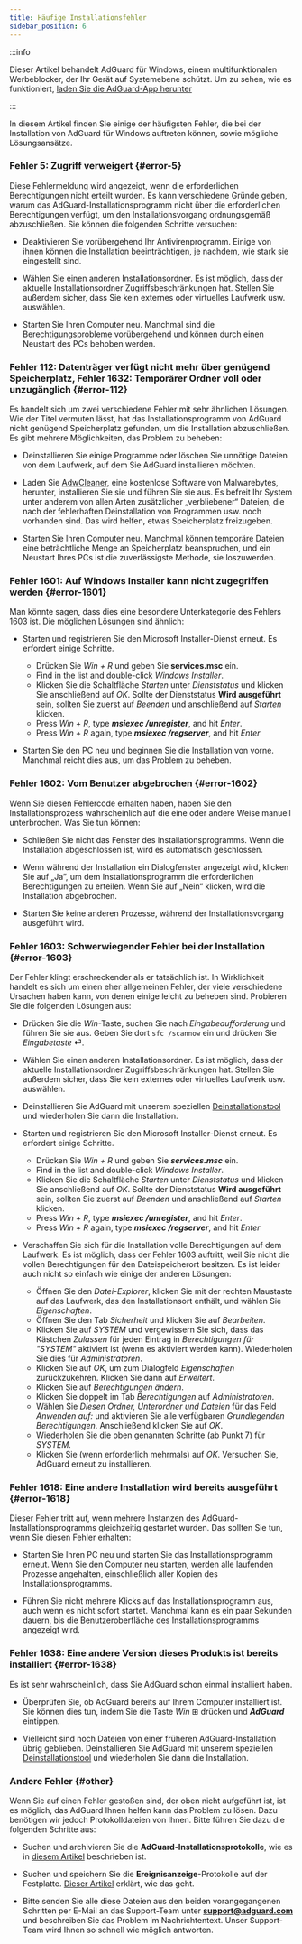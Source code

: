 ```yaml
---
title: Häufige Installationsfehler
sidebar_position: 6
---
```


:::info

Dieser Artikel behandelt AdGuard für Windows, einem multifunktionalen Werbeblocker, der Ihr Gerät auf Systemebene schützt. Um zu sehen, wie es funktioniert, [laden Sie die AdGuard-App herunter](https://agrd.io/download-kb-adblock)

:::

In diesem Artikel finden Sie einige der häufigsten Fehler, die bei der Installation von AdGuard für Windows auftreten können, sowie mögliche Lösungsansätze.

### Fehler 5: Zugriff verweigert {#error-5}

Diese Fehlermeldung wird angezeigt, wenn die erforderlichen Berechtigungen nicht erteilt wurden. Es kann verschiedene Gründe geben, warum das AdGuard-Installationsprogramm nicht über die erforderlichen Berechtigungen verfügt, um den Installationsvorgang ordnungsgemäß abzuschließen. Sie können die folgenden Schritte versuchen:

- Deaktivieren Sie vorübergehend Ihr Antivirenprogramm. Einige von ihnen können die Installation beeinträchtigen, je nachdem, wie stark sie eingestellt sind.

- Wählen Sie einen anderen Installationsordner. Es ist möglich, dass der aktuelle Installationsordner Zugriffsbeschränkungen hat. Stellen Sie außerdem sicher, dass Sie kein externes oder virtuelles Laufwerk usw. auswählen.

- Starten Sie Ihren Computer neu. Manchmal sind die Berechtigungsprobleme vorübergehend und können durch einen Neustart des PCs behoben werden.

### Fehler 112: Datenträger verfügt nicht mehr über genügend Speicherplatz, Fehler 1632: Temporärer Ordner voll oder unzugänglich {#error-112}

Es handelt sich um zwei verschiedene Fehler mit sehr ähnlichen Lösungen. Wie der Titel vermuten lässt, hat das Installationsprogramm von AdGuard nicht genügend Speicherplatz gefunden, um die Installation abzuschließen. Es gibt mehrere Möglichkeiten, das Problem zu beheben:

- Deinstallieren Sie einige Programme oder löschen Sie unnötige Dateien von dem Laufwerk, auf dem Sie AdGuard installieren möchten.

- Laden Sie [AdwCleaner](http://www.bleepingcomputer.com/download/adwcleaner/), eine kostenlose Software von Malwarebytes, herunter, installieren Sie sie und führen Sie sie aus. Es befreit Ihr System unter anderem von allen Arten zusätzlicher „verbliebener“ Dateien, die nach der fehlerhaften Deinstallation von Programmen usw. noch vorhanden sind. Das wird helfen, etwas Speicherplatz freizugeben.

- Starten Sie Ihren Computer neu. Manchmal können temporäre Dateien eine beträchtliche Menge an Speicherplatz beanspruchen, und ein Neustart Ihres PCs ist die zuverlässigste Methode, sie loszuwerden.

### Fehler 1601: Auf Windows Installer kann nicht zugegriffen werden {#error-1601}

Man könnte sagen, dass dies eine besondere Unterkategorie des Fehlers 1603 ist. Die möglichen Lösungen sind ähnlich:

- Starten und registrieren Sie den Microsoft Installer-Dienst erneut. Es erfordert einige Schritte.

    - Drücken Sie *Win + R* und geben Sie **services.msc** ein.
    - Find in the list and double-click *Windows Installer*.
    - Klicken Sie die Schaltfläche *Starten* unter *Dienststatus* und klicken Sie anschließend auf *OK*. Sollte der Dienststatus **Wird ausgeführt** sein, sollten Sie zuerst auf *Beenden* und anschließend auf *Starten* klicken.
    - Press *Win + R*, type ***msiexec /unregister***, and hit *Enter*.
    - Press *Win + R* again, type ***msiexec /regserver***, and hit *Enter*

- Starten Sie den PC neu und beginnen Sie die Installation von vorne. Manchmal reicht dies aus, um das Problem zu beheben.

### Fehler 1602: Vom Benutzer abgebrochen {#error-1602}

Wenn Sie diesen Fehlercode erhalten haben, haben Sie den Installationsprozess wahrscheinlich auf die eine oder andere Weise manuell unterbrochen. Was Sie tun können:

- Schließen Sie nicht das Fenster des Installationsprogramms. Wenn die Installation abgeschlossen ist, wird es automatisch geschlossen.

- Wenn während der Installation ein Dialogfenster angezeigt wird, klicken Sie auf „Ja”, um dem Installationsprogramm die erforderlichen Berechtigungen zu erteilen. Wenn Sie auf „Nein“ klicken, wird die Installation abgebrochen.

- Starten Sie keine anderen Prozesse, während der Installationsvorgang ausgeführt wird.

### Fehler 1603: Schwerwiegender Fehler bei der Installation {#error-1603}

Der Fehler klingt erschreckender als er tatsächlich ist. In Wirklichkeit handelt es sich um einen eher allgemeinen Fehler, der viele verschiedene Ursachen haben kann, von denen einige leicht zu beheben sind. Probieren Sie die folgenden Lösungen aus:

- Drücken Sie die *Win*-Taste, suchen Sie nach *Eingabeaufforderung* und führen Sie sie aus. Geben Sie dort `sfc /scannow` ein und drücken Sie *Eingabetaste* ⏎.

- Wählen Sie einen anderen Installationsordner. Es ist möglich, dass der aktuelle Installationsordner Zugriffsbeschränkungen hat. Stellen Sie außerdem sicher, dass Sie kein externes oder virtuelles Laufwerk usw. auswählen.

- Deinstallieren Sie AdGuard mit unserem speziellen [Deinstallationstool](../../installation#advanced) und wiederholen Sie dann die Installation.

- Starten und registrieren Sie den Microsoft Installer-Dienst erneut. Es erfordert einige Schritte.

    - Drücken Sie *Win + R* und geben Sie ***services.msc*** ein.
    - Find in the list and double-click *Windows Installer*.
    - Klicken Sie die Schaltfläche *Starten* unter *Dienststatus* und klicken Sie anschließend auf *OK*. Sollte der Dienststatus **Wird ausgeführt** sein, sollten Sie zuerst auf *Beenden* und anschließend auf *Starten* klicken.
    - Press *Win + R*, type ***msiexec /unregister***, and hit *Enter*.
    - Press *Win + R* again, type ***msiexec /regserver***, and hit *Enter*

- Verschaffen Sie sich für die Installation volle Berechtigungen auf dem Laufwerk. Es ist möglich, dass der Fehler 1603 auftritt, weil Sie nicht die vollen Berechtigungen für den Dateispeicherort besitzen. Es ist leider auch nicht so einfach wie einige der anderen Lösungen:

    - Öffnen Sie den *Datei-Explorer*, klicken Sie mit der rechten Maustaste auf das Laufwerk, das den Installationsort enthält, und wählen Sie *Eigenschaften*.
    - Öffnen Sie den Tab *Sicherheit* und klicken Sie auf *Bearbeiten*.
    - Klicken Sie auf *SYSTEM* und vergewissern Sie sich, dass das Kästchen *Zulassen* für jeden Eintrag in *Berechtigungen für "SYSTEM"* aktiviert ist (wenn es aktiviert werden kann). Wiederholen Sie dies für *Administratoren*.
    - Klicken Sie auf *OK*, um zum Dialogfeld *Eigenschaften* zurückzukehren. Klicken Sie dann auf *Erweitert*.
    - Klicken Sie auf *Berechtigungen ändern*.
    - Klicken Sie doppelt im Tab *Berechtigungen* auf *Administratoren*.
    - Wählen Sie *Diesen Ordner, Unterordner und Dateien* für das Feld *Anwenden auf:* und aktivieren Sie alle verfügbaren *Grundlegenden Berechtigungen*. Anschließend klicken Sie auf *OK*.
    - Wiederholen Sie die oben genannten Schritte (ab Punkt 7) für *SYSTEM*.
    - Klicken Sie (wenn erforderlich mehrmals) auf *OK*. Versuchen Sie, AdGuard erneut zu installieren.

### Fehler 1618: Eine andere Installation wird bereits ausgeführt {#error-1618}

Dieser Fehler tritt auf, wenn mehrere Instanzen des AdGuard-Installationsprogramms gleichzeitig gestartet wurden. Das sollten Sie tun, wenn Sie diesen Fehler erhalten:

- Starten Sie Ihren PC neu und starten Sie das Installationsprogramm erneut. Wenn Sie den Computer neu starten, werden alle laufenden Prozesse angehalten, einschließlich aller Kopien des Installationsprogramms.

- Führen Sie nicht mehrere Klicks auf das Installationsprogramm aus, auch wenn es nicht sofort startet. Manchmal kann es ein paar Sekunden dauern, bis die Benutzeroberfläche des Installationsprogramms angezeigt wird.

### Fehler 1638: Eine andere Version dieses Produkts ist bereits installiert {#error-1638}

Es ist sehr wahrscheinlich, dass Sie AdGuard schon einmal installiert haben.

- Überprüfen Sie, ob AdGuard bereits auf Ihrem Computer installiert ist. Sie können dies tun, indem Sie die Taste *Win* ⊞ drücken und ***AdGuard*** eintippen.

- Vielleicht sind noch Dateien von einer früheren AdGuard-Installation übrig geblieben. Deinstallieren Sie AdGuard mit unserem speziellen [Deinstallationstool](../../installation#advanced) und wiederholen Sie dann die Installation.

### Andere Fehler {#other}

Wenn Sie auf einen Fehler gestoßen sind, der oben nicht aufgeführt ist, ist es möglich, das AdGuard Ihnen helfen kann das Problem zu lösen. Dazu benötigen wir jedoch Protokolldateien von Ihnen. Bitte führen Sie dazu die folgenden Schritte aus:

- Suchen und archivieren Sie die **AdGuard-Installationsprotokolle**, wie es in [diesem Artikel](../installation-logs) beschrieben ist.

- Suchen und speichern Sie die **Ereignisanzeige**-Protokolle auf der Festplatte. [Dieser Artikel](../system-logs) erklärt, wie das geht.

- Bitte senden Sie alle diese Dateien aus den beiden vorangegangenen Schritten per E-Mail an das Support-Team unter **support@adguard.com** und beschreiben Sie das Problem im Nachrichtentext. Unser Support-Team wird Ihnen so schnell wie möglich antworten.
